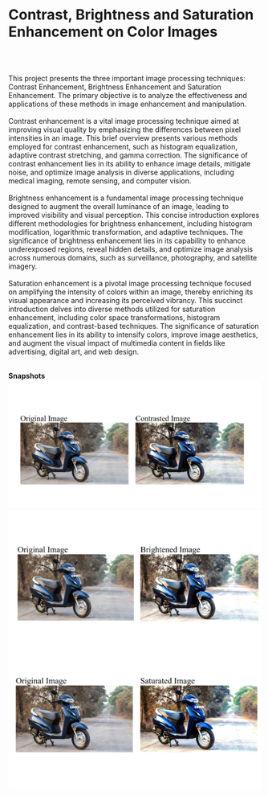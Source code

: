 <h1>Contrast, Brightness and Saturation Enhancement on Color Images</h1>
<br/>
<br/>
<p>This project presents the three important image processing techniques:
Contrast Enhancement, Brightness Enhancement and Saturation Enhancement. The primary 
objective is to analyze the effectiveness and applications of these methods in image 
enhancement and manipulation. <br/><br/>
Contrast enhancement is a vital image processing technique aimed at improving 
visual quality by emphasizing the differences between pixel intensities in an image. This 
brief overview presents various methods employed for contrast enhancement, such as 
histogram equalization, adaptive contrast stretching, and gamma correction. The 
significance of contrast enhancement lies in its ability to enhance image details, mitigate 
noise, and optimize image analysis in diverse applications, including medical imaging, 
remote sensing, and computer vision.<br/><br/>
Brightness enhancement is a fundamental image processing technique designed to 
augment the overall luminance of an image, leading to improved visibility and visual 
perception. This concise introduction explores different methodologies for brightness 
enhancement, including histogram modification, logarithmic transformation, and adaptive 
techniques. The significance of brightness enhancement lies in its capability to enhance 
underexposed regions, reveal hidden details, and optimize image analysis across numerous 
domains, such as surveillance, photography, and satellite imagery. <br/><br/>
Saturation enhancement is a pivotal image processing technique focused on 
amplifying the intensity of colors within an image, thereby enriching its visual appearance 
and increasing its perceived vibrancy. This succinct introduction delves into diverse methods 
utilized for saturation enhancement, including color space transformations, histogram 
equalization, and contrast-based techniques. The significance of saturation enhancement lies 
in its ability to intensify colors, improve image aesthetics, and augment the visual impact of 
multimedia content in fields like advertising, digital art, and web design.</p>
<br/>
<b>Snapshots</b>
<img src="https://github.com/ritheshjaston/Image-Enhancer/blob/main/Snaps/shot1.png"/>
<img src="https://github.com/ritheshjaston/Image-Enhancer/blob/main/Snaps/shot2.png"/>
<img src="https://github.com/ritheshjaston/Image-Enhancer/blob/main/Snaps/shot3.png"/>

